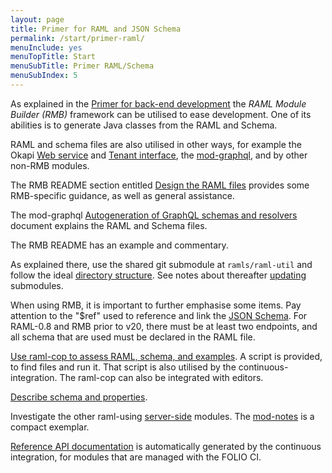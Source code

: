```yaml
---
layout: page
title: Primer for RAML and JSON Schema
permalink: /start/primer-raml/
menuInclude: yes
menuTopTitle: Start
menuSubTitle: Primer RAML/Schema
menuSubIndex: 5
---
```


As explained in the [Primer for back-end development](/start/primer-develop-backend/) the _RAML Module Builder (RMB)_ framework can be utilised to ease development. One of its abilities is to generate Java classes from the RAML and Schema.

RAML and schema files are also utilised in other ways,
for example the Okapi [Web service](https://github.com/folio-org/okapi/blob/master/doc/guide.md#web-service) and [Tenant interface](https://github.com/folio-org/okapi/blob/master/doc/guide.md#tenant-interface), the [mod-graphql](https://github.com/folio-org/mod-graphql/tree/master/src/autogen),
and by other non-RMB modules.

The RMB README section entitled [Design the RAML files](https://github.com/folio-org/raml-module-builder#step-6-design-the-raml-files) provides some RMB-specific guidance, as well as general assistance.

The mod-graphql [Autogeneration of GraphQL schemas and resolvers](https://github.com/folio-org/mod-graphql/tree/master/src/autogen) document explains the RAML and Schema files.

The RMB README has an example and commentary.

As explained there, use the shared git submodule at `ramls/raml-util` and follow the ideal [directory structure](/guides/commence-a-module/#back-end-ramls).
See notes about thereafter [updating](/guides/developer-setup/#update-git-submodules) submodules.

When using RMB, it is important to further emphasise some items.
Pay attention to the "$ref" used to reference and link the [JSON Schema](/guides/commence-a-module/#back-end-api-schema).
For RAML-0.8 and RMB prior to v20, there must be at least two endpoints, and all schema that are used must be declared in the RAML file.

[Use raml-cop to assess RAML, schema, and examples](/guides/raml-cop/).
A script is provided, to find files and run it.
That script is also utilised by the continuous-integration.
The raml-cop can also be integrated with editors.

[Describe schema and properties](/guides/describe-schema/).

Investigate the other raml-using [server-side](/source-code/#server-side) modules.
The [mod-notes](https://github.com/folio-org/mod-notes) is a compact exemplar.

[Reference API documentation](/reference/api/)
is automatically generated by the continuous integration,
for modules that are managed with the FOLIO CI.
